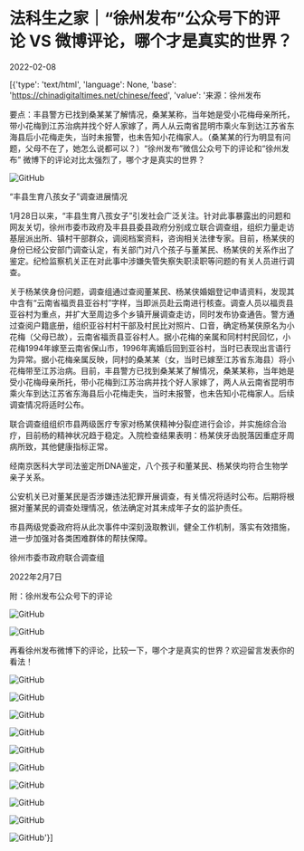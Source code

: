 # 法科生之家｜“徐州发布”公众号下的评论 VS 微博评论，哪个才是真实的世界？

2022-02-08

[{'type': 'text/html', 'language': None, 'base': 'https://chinadigitaltimes.net/chinese/feed', 'value': '来源：徐州发布

要点：丰县警方已找到桑某某了解情况，桑某某称，当年她是受小花梅母亲所托，带小花梅到江苏治病并找个好人家嫁了，两人从云南省昆明市乘火车到达江苏省东海县后小花梅走失，当时未报警，也未告知小花梅家人。（桑某某的行为明显有问题，父母不在了，她怎么说都可以？）“徐州发布”微信公众号下的评论和“徐州发布” 微博下的评论对比太强烈了，哪个才是真实的世界？

![GitHub](https://chinadigitaltimes.net/chinese/files/2022/02/post-676616-6201dcd12abbf.png)

“丰县生育八孩女子”调查进展情况

1月28日以来，“丰县生育八孩女子”引发社会广泛关注。针对此事暴露出的问题和网友关切，徐州市委市政府及丰县县委县政府分别成立联合调查组，组织力量走访基层派出所、镇村干部群众，调阅档案资料，咨询相关法律专家。目前，杨某侠的身份已经公安部门调查认定，有关部门对八个孩子与董某民、杨某侠的关系作出了鉴定。纪检监察机关正在对此事中涉嫌失管失察失职渎职等问题的有关人员进行调查。

关于杨某侠身份问题，调查组通过查阅董某民、杨某侠婚姻登记申请资料，发现其中含有“云南省福贡县亚谷村”字样，当即派员赴云南进行核查。调查人员以福贡县亚谷村为重点，并扩大至周边多个乡镇开展调查走访，同时发布协查通告。警方通过查阅户籍底册，组织亚谷村村干部及村民比对照片、口音，确定杨某侠原名为小花梅（父母已故），云南省福贡县亚谷村人。据小花梅的亲属和同村村民回忆，小花梅1994年嫁至云南省保山市，1996年离婚后回到亚谷村，当时已表现出言语行为异常。据小花梅亲属反映，同村的桑某某（女，当时已嫁至江苏省东海县）将小花梅带至江苏治病。目前，丰县警方已找到桑某某了解情况，桑某某称，当年她是受小花梅母亲所托，带小花梅到江苏治病并找个好人家嫁了，两人从云南省昆明市乘火车到达江苏省东海县后小花梅走失，当时未报警，也未告知小花梅家人。后续调查情况将适时公布。

联合调查组组织市县两级医疗专家对杨某侠精神分裂症进行会诊，并实施综合治疗，目前杨的精神状况趋于稳定。入院检查结果表明：杨某侠牙齿脱落因重症牙周病所致，其他健康指标正常。

经南京医科大学司法鉴定所DNA鉴定，八个孩子和董某民、杨某侠均符合生物学亲子关系。

公安机关已对董某民是否涉嫌违法犯罪开展调查，有关情况将适时公布。后期将根据对董某民的调查处理情况，依法确定对其未成年子女的监护责任。

市县两级党委政府将从此次事件中深刻汲取教训，健全工作机制，落实有效措施，进一步加强对各类困难群体的帮扶保障。

徐州市委市政府联合调查组

2022年2月7日

附：徐州发布公众号下的评论

![GitHub](https://chinadigitaltimes.net/chinese/files/2022/02/post-676616-6201dcd139d40.png)

![GitHub](https://chinadigitaltimes.net/chinese/files/2022/02/post-676616-6201dcd148341.png)

再看徐州发布微博下的评论，比较一下，哪个才是真实的世界？欢迎留言发表你的看法！

![GitHub](https://chinadigitaltimes.net/chinese/files/2022/02/post-676616-6201dcd157cae.png)

![GitHub](https://chinadigitaltimes.net/chinese/files/2022/02/post-676616-6201dcd164fec.png)

![GitHub](https://chinadigitaltimes.net/chinese/files/2022/02/post-676616-6201dcd173d2f.png)

![GitHub](https://chinadigitaltimes.net/chinese/files/2022/02/post-676616-6201dcd1810cb.png)

![GitHub](https://chinadigitaltimes.net/chinese/files/2022/02/post-676616-6201dcd190189.png)

![GitHub](https://chinadigitaltimes.net/chinese/files/2022/02/post-676616-6201dcd1a2abc.png)

![GitHub](https://chinadigitaltimes.net/chinese/files/2022/02/post-676616-6201dcd1b1757.png)

![GitHub](https://chinadigitaltimes.net/chinese/files/2022/02/post-676616-6201dcd1bf44f.png)

![GitHub](https://chinadigitaltimes.net/chinese/files/2022/02/post-676616-6201dcd1ceb5a.png)

![GitHub](https://chinadigitaltimes.net/chinese/files/2022/02/post-676616-6201dcd1deb24.png)'}]